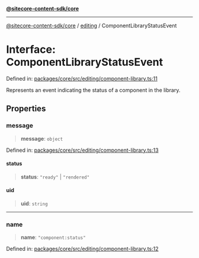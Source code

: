 [**@sitecore-content-sdk/core**](../../README.md)

***

[@sitecore-content-sdk/core](../../README.md) / [editing](../README.md) / ComponentLibraryStatusEvent

# Interface: ComponentLibraryStatusEvent

Defined in: [packages/core/src/editing/component-library.ts:11](https://github.com/Sitecore/xmc-jss-dev/blob/b61df9eebcfba1bdf753510a061ce22b4c35f004/packages/core/src/editing/component-library.ts#L11)

Represents an event indicating the status of a component in the library.

## Properties

### message

> **message**: `object`

Defined in: [packages/core/src/editing/component-library.ts:13](https://github.com/Sitecore/xmc-jss-dev/blob/b61df9eebcfba1bdf753510a061ce22b4c35f004/packages/core/src/editing/component-library.ts#L13)

#### status

> **status**: `"ready"` \| `"rendered"`

#### uid

> **uid**: `string`

***

### name

> **name**: `"component:status"`

Defined in: [packages/core/src/editing/component-library.ts:12](https://github.com/Sitecore/xmc-jss-dev/blob/b61df9eebcfba1bdf753510a061ce22b4c35f004/packages/core/src/editing/component-library.ts#L12)
